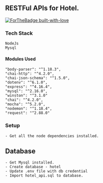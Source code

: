 ## RESTFul APIs for Hotel.
[![ForTheBadge built-with-love](http://ForTheBadge.com/images/badges/built-with-love.svg)]()

### Tech Stack
    NodeJs
    Mysql

#### Modules Used
    "body-parser": "^1.18.3",
    "chai-http": "^4.2.0",
    "chai-json-schema": "^1.5.0",
    "dotenv": "^6.1.0",
    "express": "^4.16.4",
    "mysql": "^2.16.0",
    "winston": "^3.1.0"
    "chai": "^4.2.0",
    "mocha": "^5.2.0",
    "nodemon": "^1.18.4",
    "request": "^2.88.0"

### Setup
    - Get all the node dependencies installed.
## Database
    - Get Mysql installed.
    - Create database - hotel
    - Update .env file with db credential
    - Import hotel_api.sql to database.   

